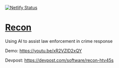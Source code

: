 [![Netlify Status](https://api.netlify.com/api/v1/badges/dd1b2027-c81b-48e0-950e-9398a6fbbbb3/deploy-status)](https://app.netlify.com/sites/nervous-goldberg-aa64fe/deploys)

# [Recon](https://reconai.tech/)

Using AI to assist law enforcement in crime response

Demo: https://youtu.be/xR2VZlD2xQY

Devpost: https://devpost.com/software/recon-htv45s
